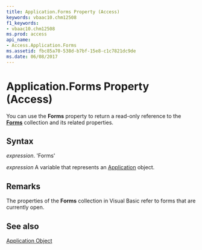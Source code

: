```yaml
---
title: Application.Forms Property (Access)
keywords: vbaac10.chm12508
f1_keywords:
- vbaac10.chm12508
ms.prod: access
api_name:
- Access.Application.Forms
ms.assetid: fbc85a70-538d-b7bf-15e8-c1c7821dc9de
ms.date: 06/08/2017
---
```



# Application.Forms Property (Access)

You can use the  **Forms** property to return a read-only reference to the **[Forms](Access.Forms.md)** collection and its related properties.


## Syntax

 _expression_. 'Forms'

 _expression_ A variable that represents an [Application](./Access.Application.md) object.


## Remarks

The properties of the  **Forms** collection in Visual Basic refer to forms that are currently open.


## See also


[Application Object](Access.Application.md)

